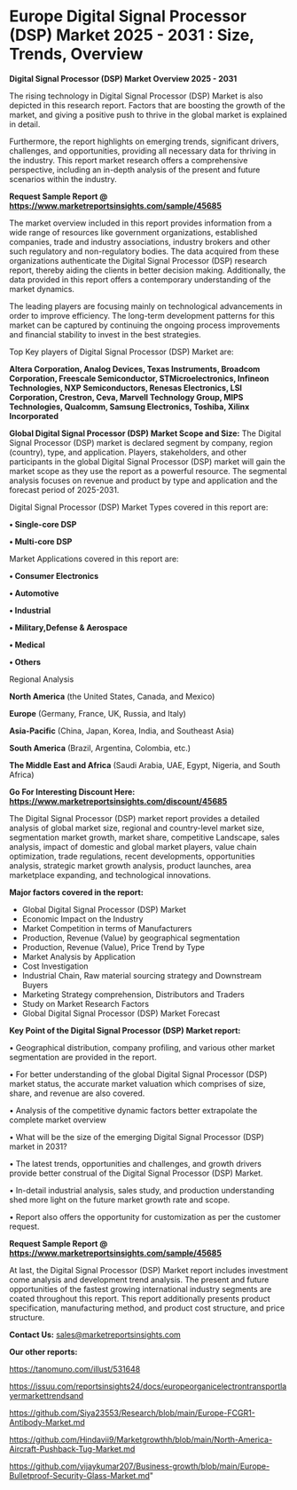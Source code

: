 # Europe Digital Signal Processor (DSP) Market 2025 - 2031 : Size, Trends, Overview

<Strong> Digital Signal Processor (DSP) Market Overview 2025 - 2031</strong>

The rising technology in Digital Signal Processor (DSP) Market is also depicted in this research report. Factors that are boosting the growth of the market, and giving a positive push to thrive in the global market is explained in detail.

Furthermore, the report highlights on emerging trends, significant drivers, challenges, and opportunities, providing all necessary data for thriving in the industry. This report market research offers a comprehensive perspective, including an in-depth analysis of the present and future scenarios within the industry.

<strong>Request Sample Report @ <a href=https://www.marketreportsinsights.com/sample/45685>https://www.marketreportsinsights.com/sample/45685</a></strong>

The market overview included in this report provides information from a wide range of resources like government organizations, established companies, trade and industry associations, industry brokers and other such regulatory and non-regulatory bodies. The data acquired from these organizations authenticate the Digital Signal Processor (DSP) research report, thereby aiding the clients in better decision making. Additionally, the data provided in this report offers a contemporary understanding of the market dynamics.

The leading players are focusing mainly on technological advancements in order to improve efficiency. The long-term development patterns for this market can be captured by continuing the ongoing process improvements and financial stability to invest in the best strategies.

Top Key players of Digital Signal Processor (DSP) Market are:

<strong>Altera Corporation, Analog Devices, Texas Instruments, Broadcom Corporation, Freescale Semiconductor, STMicroelectronics, Infineon Technologies, NXP Semiconductors, Renesas Electronics, LSI Corporation, Crestron, Ceva, Marvell Technology Group, MIPS Technologies, Qualcomm, Samsung Electronics, Toshiba, Xilinx Incorporated</strong>

<strong><b>Global Digital Signal Processor (DSP) Market Scope and Size:</b></strong>
The Digital Signal Processor (DSP) market is declared segment by company, region (country), type, and application. Players, stakeholders, and other participants in the global Digital Signal Processor (DSP) market will gain the market scope as they use the report as a powerful resource. The segmental analysis focuses on revenue and product by type and application and the forecast period of 2025-2031.

Digital Signal Processor (DSP) Market Types covered in this report are:

<strong>•  Single-core DSP

•  Multi-core DSP</strong>

Market Applications covered in this report are:

<strong>•  Consumer Electronics

•  Automotive

•  Industrial

•  Military,Defense & Aerospace

•  Medical

•  Others</strong> 

Regional Analysis

<strong>North America</strong> (the United States, Canada, and Mexico)

<strong>Europe</strong> (Germany, France, UK, Russia, and Italy)

<strong>Asia-Pacific</strong> (China, Japan, Korea, India, and Southeast Asia)

<strong>South America</strong> (Brazil, Argentina, Colombia, etc.)

<strong>The Middle East and Africa</strong> (Saudi Arabia, UAE, Egypt, Nigeria, and South Africa)

<strong>Go For Interesting Discount Here: <a href=https://www.marketreportsinsights.com/discount/45685>https://www.marketreportsinsights.com/discount/45685</a></strong>

The Digital Signal Processor (DSP) market report provides a detailed analysis of global market size, regional and country-level market size, segmentation market growth, market share, competitive Landscape, sales analysis, impact of domestic and global market players, value chain optimization, trade regulations, recent developments, opportunities analysis, strategic market growth analysis, product launches, area marketplace expanding, and technological innovations.

<strong><b>Major factors covered in the report:</b></strong>
<ul>
  <li>Global Digital Signal Processor (DSP) Market </li>
  <li>Economic Impact on the Industry</li>
  <li>Market Competition in terms of Manufacturers</li>
  <li>Production, Revenue (Value) by geographical segmentation</li>
  <li>Production, Revenue (Value), Price Trend by Type</li>
  <li>Market Analysis by Application</li>
  <li>Cost Investigation</li>
  <li>Industrial Chain, Raw material sourcing strategy and Downstream Buyers</li>
  <li>Marketing Strategy comprehension, Distributors and Traders</li>
  <li>Study on Market Research Factors</li>
  <li>Global Digital Signal Processor (DSP) Market Forecast</li>
</ul>

<strong><b>Key Point of the Digital Signal Processor (DSP) Market report:</b></strong>

• Geographical distribution, company profiling, and various other market segmentation are provided in the report.

• For better understanding of the global Digital Signal Processor (DSP) market status, the accurate market valuation which comprises of size, share, and revenue are also covered.

• Analysis of the competitive dynamic factors better extrapolate the complete market overview

• What will be the size of the emerging Digital Signal Processor (DSP) market in 2031?

• The latest trends, opportunities and challenges, and growth drivers provide better construal of the Digital Signal Processor (DSP) Market.

• In-detail industrial analysis, sales study, and production understanding shed more light on the future market growth rate and scope.

• Report also offers the opportunity for customization as per the customer request.

<strong>Request Sample Report @ <a href=https://www.marketreportsinsights.com/sample/45685>https://www.marketreportsinsights.com/sample/45685</a></strong>

At last, the Digital Signal Processor (DSP) Market report includes investment come analysis and development trend analysis. The present and future opportunities of the fastest growing international industry segments are coated throughout this report. This report additionally presents product specification, manufacturing method, and product cost structure, and price structure.

<strong>Contact Us:</strong>
sales@marketreportsinsights.com

<strong>Our other reports:</strong>

<a href=https://tanomuno.com/illust/531648>https://tanomuno.com/illust/531648</a>

<a href=https://issuu.com/reportsinsights24/docs/europeorganicelectrontransportlayermarkettrendsand>https://issuu.com/reportsinsights24/docs/europeorganicelectrontransportlayermarkettrendsand</a>

<a href=https://github.com/Siya23553/Research/blob/main/Europe-FCGR1-Antibody-Market.md>https://github.com/Siya23553/Research/blob/main/Europe-FCGR1-Antibody-Market.md</a>

<a href=https://github.com/Hindavii9/Marketgrowthh/blob/main/North-America-Aircraft-Pushback-Tug-Market.md>https://github.com/Hindavii9/Marketgrowthh/blob/main/North-America-Aircraft-Pushback-Tug-Market.md</a>

<a href=https://github.com/vijaykumar207/Business-growth/blob/main/Europe-Bulletproof-Security-Glass-Market.md>https://github.com/vijaykumar207/Business-growth/blob/main/Europe-Bulletproof-Security-Glass-Market.md</a>"
